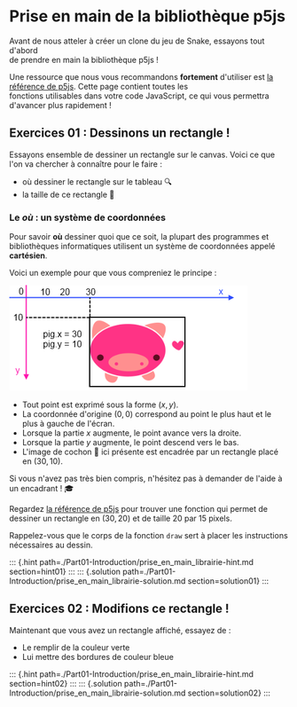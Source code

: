 # Prise en main de la bibliothèque p5js

Avant de nous atteler à créer un clone du jeu de Snake, essayons tout d'abord  
de prendre en main la bibliothèque p5js !

Une ressource que nous vous recommandons **fortement** d'utiliser est [la  
référence de p5js](https://p5js.org/reference/). Cette page contient toutes les  
fonctions utilisables dans votre code JavaScript, ce qui vous permettra  
d'avancer plus rapidement !

## Exercices 01 : Dessinons un rectangle !

Essayons ensemble de dessiner un rectangle sur le canvas. Voici ce que l'on va chercher à connaître pour le faire :  
- où dessiner le rectangle sur le tableau 🔍  
- la taille de ce rectangle 📏

### Le ***où*** : un système de coordonnées

Pour savoir **où** dessiner quoi que ce soit, la plupart des programmes et bibliothèques informatiques utilisent un système de coordonnées appelé **cartésien**.

Voici un exemple pour que vous compreniez le principe :

![](./static/coordinate-system.png)

- Tout point est exprimé sous la forme $(x, y)$.  
- La coordonnée d'origine $(0, 0)$ correspond au point le plus haut et le plus à gauche de l'écran.  
- Lorsque la partie $x$ augmente, le point avance vers la droite.  
- Lorsque la partie $y$ augmente, le point descend vers le bas.  
- L'image de cochon 🐷 ici présente est encadrée par un rectangle placé en $(30, 10)$.

Si vous n'avez pas très bien compris, n'hésitez pas à demander de l'aide à un encadrant ! 🎓

Regardez [la référence de p5js](https://p5js.org/reference/) pour trouver une fonction qui permet de dessiner un rectangle en $(30, 20)$ et de taille $20$ par $15$ pixels.

Rappelez-vous que le corps de la fonction `draw` sert à placer les instructions nécessaires au dessin.

::: {.hint path=./Part01-Introduction/prise_en_main_librairie-hint.md section=hint01}
:::
::: {.solution path=./Part01-Introduction/prise_en_main_librairie-solution.md section=solution01}
:::


## Exercices 02 : Modifions ce rectangle !

Maintenant que vous avez un rectangle affiché, essayez de :  

- Le remplir de la couleur verte  
- Lui mettre des bordures de couleur bleue

::: {.hint path=./Part01-Introduction/prise_en_main_librairie-hint.md section=hint02}
:::
::: {.solution path=./Part01-Introduction/prise_en_main_librairie-solution.md section=solution02}
:::